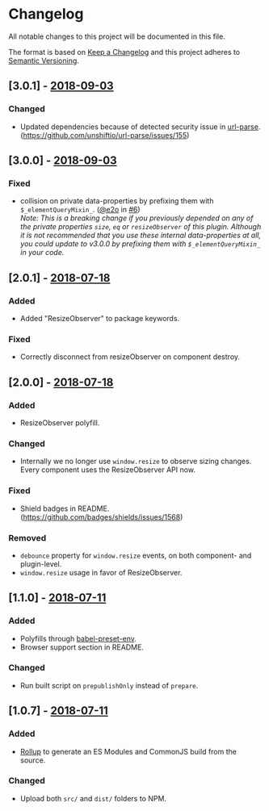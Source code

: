 # Changelog

All notable changes to this project will be documented in this file.

The format is based on [Keep a Changelog](http://keepachangelog.com/en/1.0.0/)
and this project adheres to [Semantic Versioning](http://semver.org/spec/v2.0.0.html).

## [3.0.1] - [2018-09-03](https://github.com/e2o/vue-element-query/releases/tag/v3.0.1)

### Changed
- Updated dependencies because of detected security issue in [url-parse](https://github.com/unshiftio/url-parse). (https://github.com/unshiftio/url-parse/issues/155)


## [3.0.0] - [2018-09-03](https://github.com/e2o/vue-element-query/releases/tag/v3.0.0)

### Fixed
- collision on private data-properties by prefixing them with `$_elementQueryMixin_`. ([@e2o](https://github.com/e2o) in [#6](https://github.com/e2o/vue-element-query/pull/6))  
_Note: This is a breaking change if you previously depended on any of the private properties `size`, `eq` or `resizeObserver` of this plugin. Although it is not recommended that you use these internal data-properties at all, you could update to v3.0.0 by prefixing them with `$_elementQueryMixin_` in your code._

## [2.0.1] - [2018-07-18](https://github.com/e2o/vue-element-query/releases/tag/v2.0.1)

### Added
- Added "ResizeObserver" to package keywords.

### Fixed
- Correctly disconnect from resizeObserver on component destroy.


## [2.0.0] - [2018-07-18](https://github.com/e2o/vue-element-query/releases/tag/v2.0.0)

### Added
- ResizeObserver polyfill.

### Changed
- Internally we no longer use `window.resize` to observe sizing changes. Every component uses the ResizeObserver API now.

### Fixed
- Shield badges in README. (https://github.com/badges/shields/issues/1568)

### Removed
- `debounce` property for `window.resize` events, on both component- and plugin-level.
- `window.resize` usage in favor of ResizeObserver.


## [1.1.0] - [2018-07-11](https://github.com/e2o/vue-element-query/releases/tag/v1.1.0)

### Added
- Polyfills through [babel-preset-env](https://github.com/babel/babel/tree/master/packages/babel-preset-env).
- Browser support section in README.

### Changed
- Run built script on `prepublishOnly` instead of `prepare`.


## [1.0.7] - [2018-07-11](https://github.com/e2o/vue-element-query/releases/tag/v1.0.7)

### Added
- [Rollup](https://github.com/rollup/rollup) to generate an ES Modules and CommonJS build from the source.

### Changed
- Upload both `src/` and `dist/` folders to NPM.
